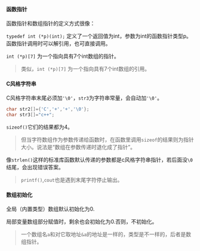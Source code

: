 #### 函数指针

函数指针和数组指针的定义方式很像：

`typedef int (*p)(int);` 定义了一个返回值为int，参数为int的函数指针类型p。函数指针调用时可以解引用，也可直接调用。

`int (*p)[7]` 为一个指向具有7个int数组的指针。

> 类似，`int (*p)[7]` 为一个指向具有7个int数组的引用。

#### C风格字符串

C风格字符串末尾必须加`'\0'`，`str3`为字符串常量，会自动加`'\0'`。

```c++
char str2[]={'C','+','+','\0'};
char str3[]="c++";
```

`sizeof()`它们的结果都为4。

> 但当字符数组作为参数传递给函数时，在函数里调用`sizeof`的结果则为指针大小。说法是“数组在参数传递时退化成了指针”。

像`strlen()`这样的标准库函数默认传递的参数都是c风格字符串指针，若后面没`\0`结尾，会出现错误答案。

> `printf()`,`cout`也是遇到末尾字符停止输出。

#### 数组初始化

全局（内置类型）数组默认初始化为0.

局部变量数组部分赋值时，剩余也会初始化为0.否则，不初始化。

> 一个数组名`a`和对它取地址`&a`的地址是一样的，类型是不一样的，后者是数组指针。

